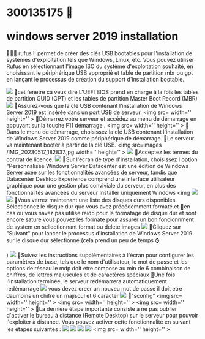# 300135175 &#129409;</p> windows server 2019 installation
:pushpin::pushpin::pushpin: 
 rufus Il permet de créer des clés USB bootables pour l'installation de systèmes d'exploitation tels que Windows, Linux, etc. Vous pouvez utiliser Rufus en sélectionnant l'image ISO du système d'exploitation souhaité, en choisissant le périphérique USB approprié et table de partition mbr ou gpt en lançant le processus de création du support d'installation bootable.<p>
<img src=images/20230517_182725%20(1).jpg width='' height='' > </img>
:pushpin:cet fenetre ca veux dire L'UEFI BIOS prend en charge à la fois les tables de partition GUID (GPT) et les tables de partition Master Boot Record (MBR)
<img src=images/20230517_181628.jpg width='' height='' > </img> 
:pushpin:Assurez-vous que la clé USB contenant l'installation de Windows Server 2019 est insérée dans un port USB de serveur.
<img src= width='' height='' > </img>
:pushpin:Démarrez votre serveur et accédez au menu de démarrage en appuyant sur la touche F11 démarrage .
<img src= width='' height='' > </img>
:pushpin:Dans le menu de démarrage, choisissez la clé USB contenant l'installation de Windows Server 2019 comme périphérique de démarrage.
:pushpin:Le serveur va maintenant booter à partir de la clé USB.
<img src=images
/IMG_20230517_182837.jpg width='' height='' > </img>
<img src=images/20230517_185555.jpg width='' height='' > </img>
:pushpin:Acceptez les termes du contrat de licence.
<img src=images/IMG_20230517_184702.jpg width='' height='' > </img>
:pushpin:Sur l'écran de type d'installation, choisissez l'option "Personnalisée Windows Server Datacenter est une édition de Windows Server axée sur les fonctionnalités avancées de serveur, tandis que Datacenter Desktop Experience comprend une interface utilisateur graphique pour une gestion plus conviviale du serveur, en plus des fonctionnalités avancées du serveur Installer uniquement Windows <img <img src=images/IMG_20230517_184629.jpg width='' height='' > </img>
<img src=images/20230517_183832%20(1).jpg width='' height='' > </img>
:pushpin:Vous verrez maintenant une liste des disques durs disponibles. Sélectionnez le disque dur que vous avez précédemment formaté.et :pushpin:en cas ou vous navez pas utilise raid5 pour le formatage de disque dur et sont encore sature vous pouvez les formate pour assurer un bon foncionnment de system en sellectionnant format ou delete 
images
<img src=IMG_20230517_194035.jpg width='' height='' > </img>
:pushpin:Cliquez sur "Suivant" pour lancer le processus d'installation de Windows Server 2019 sur le disque dur sélectionné.(cela prend un peu de temps &#8986;</p>)
<img src=images/IMG_20230517_194113.jpg width='' height='' > </img>
:pushpin:Suivez les instructions supplémentaires à l'écran pour configurer les paramètres de base, tels que le nom d'utilisateur, le mot de passe et les options de réseau.le mdp doit etre compose au min de 6 combinaison de chiffres, de lettres majuscules et de caractères spéciaux
:pushpin:Une fois l'installation terminée, le serveur redémarrera automatiquement.
redémarrage
<img src=images/IMG_20230517_195730%20(1).jpg width='' height='' > </img>
vous devez creer un nouveu mot de passe il doit etre daumoins un chifre un majiscul et 6 caracter
<img src=images/IMG_20230517_201505.jpg width='' height='' > </img>
:pushpin:"sconfig"
<img src= width='' height='' > </img>
<img src= width='' height='' > </img>
<img src= width='' height='' > </img>
:pushpin:La dernière étape importante consiste à ne pas oublier d'activer le bureau à distance (Remote Desktop) sur le serveur pour pouvoir l'exploiter à distance. Vous pouvez activer cette fonctionnalité en suivant les étapes suivantes :
<img src=images/en%20rdt%201.jpg width='' height='' > </img>
<img src=images/en%20rdt%202.jpg width='' height='' > </img>
<img src=images/en%20rdt%203.jpg width='' height='' > </img>
<img src=images/en%20rdt%204.jpg width='' height='' > </img>
<img src= width='' height='' > </img>
